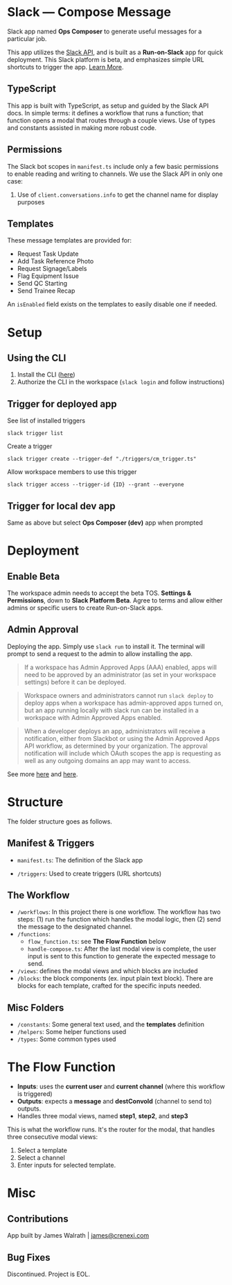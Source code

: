 # Slack — Compose Message

Slack app named **Ops Composer** to generate useful messages for a particular job.

This app utilizes the [Slack API](https://api.slack.com/), and is built as a **Run-on-Slack** app for quick deployment. This Slack platform is beta, and emphasizes simple URL shortcuts to trigger the app. [Learn More](https://api.slack.com/future/intro).

## TypeScript

This app is built with TypeScript, as setup and guided by the Slack API docs. In simple terms: it defines a workflow that runs a function; that function opens a modal that routes through a couple views. Use of types and constants assisted in making more robust code.

## Permissions

The Slack bot scopes in `manifest.ts` include only a few basic permissions to enable reading and writing to channels. We use the Slack API in only one case:

1. Use of `client.conversations.info` to get the channel name for display purposes

## Templates

These message templates are provided for:

- Request Task Update
- Add Task Reference Photo
- Request Signage/Labels
- Flag Equipment Issue
- Send QC Starting
- Send Trainee Recap

An `isEnabled` field exists on the templates to easily disable one if needed.

# Setup

## Using the CLI

1. Install the CLI ([here](https://api.slack.com/future/tools/cli))
2. Authorize the CLI in the workspace (`slack login` and follow instructions)

## Trigger for deployed app

See list of installed triggers

`slack trigger list`

Create a trigger

`slack trigger create --trigger-def "./triggers/cm_trigger.ts"`

Allow workspace members to use this trigger

`slack trigger access --trigger-id {ID} --grant --everyone`

## Trigger for local dev app

Same as above but select **Ops Composer (dev)** app when prompted

# Deployment

## Enable Beta

The workspace admin needs to accept the beta TOS. **Settings & Permissions**, down to **Slack Platform Beta**. Agree to terms and allow either admins or specific users to create Run-on-Slack apps.

## Admin Approval

Deploying the app. Simply use `slack run` to install it. The terminal will prompt to send a request to the admin to allow installing the app.

> If a workspace has Admin Approved Apps (AAA) enabled, apps will need to be approved by an administrator (as set in your workspace settings) before it can be deployed.

> Workspace owners and administrators cannot run `slack deploy` to deploy apps when a workspace has admin-approved apps turned on, but an app running locally with slack run can be installed in a workspace with Admin Approved Apps enabled.

> When a developer deploys an app, administrators will receive a notification, either from Slackbot or using the Admin Approved Apps API workflow, as determined by your organization. The approval notification will include which OAuth scopes the app is requesting as well as any outgoing domains an app may want to access.

See more [here](https://api.slack.com/future/admin) and [here](https://slack.com/help/articles/222386767-Manage-app-approval-for-your-workspace#member-app-requests).

# Structure

The folder structure goes as follows.

## Manifest & Triggers

- `manifest.ts`: The definition of the Slack app

- `/triggers`: Used to create triggers (URL shortcuts)

## The Workflow

- `/workflows`: In this project there is one workflow. The workflow has two steps: (1) run the function which handles the modal logic, then (2) send the message to the designated channel.
- `/functions`:
  - `flow_function.ts`: see **The Flow Function** below
  - `handle-compose.ts`: After the last modal view is complete, the user input is sent to this function to generate the expected message to send.
- `/views`: defines the modal views and which blocks are included
- `/blocks`: the block components (ex. input plain text block). There are blocks for each template, crafted for the specific inputs needed.

## Misc Folders

- `/constants`: Some general text used, and the **templates** definition
- `/helpers`: Some helper functions used
- `/types`: Some common types used

# The Flow Function

- **Inputs**: uses the **current user** and **current channel** (where this workflow is triggered)
- **Outputs**: expects a **message** and **destConvoId** (channel to send to) outputs.
- Handles three modal views, named **step1**, **step2**, and **step3**

This is what the workflow runs. It's the router for the modal, that handles three consecutive modal views:

1. Select a template
2. Select a channel
3. Enter inputs for selected template.

# Misc

## Contributions

App built by James Walrath | <james@crenexi.com>

## Bug Fixes

Discontinued. Project is EOL.
